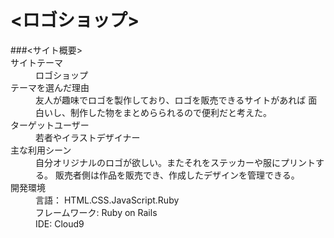 # <ロゴショップ>
<dl>
 ###<サイト概要>
 <dt>サイトテーマ</dt>
  <dd>ロゴショップ<dd>
 
 <dt>テーマを選んだ理由</dt>
  <dd>友人が趣味でロゴを製作しており、ロゴを販売できるサイトがあれば
      面白いし、制作した物をまとめらられるので便利だと考えた。</dd>
 
 <dt>ターゲットユーザー</dt>    
  <dd>若者やイラストデザイナー</dd>
 
 <dt>主な利用シーン</dt>
  <dd>自分オリジナルのロゴが欲しい。またそれをステッカーや服にプリントする。
      販売者側は作品を販売でき、作成したデザインを管理できる。</dd>
      
 <dt>開発環境</dt>
  <dd>言語：  HTML.CSS.JavaScript.Ruby</dd>
  <dd>フレームワーク:  Ruby on Rails</dd>
  <dd>IDE:  Cloud9</dd>

</dl>



